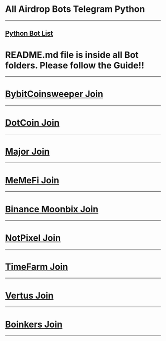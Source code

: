 # All Airdrop Bots Telegram Python
------------------
[Python Bot List](https://github.com/F0Rextasy/All-Airdrop-Bots-Telegram-Python)
-----------
# README.md file is inside all Bot folders. Please follow the Guide!!
--------
# [BybitCoinsweeper Join](https://t.me/BybitCoinsweeper_Bot?start=referredBy=1201989442)
-------------
# [DotCoin Join](https://t.me/dotcoin_bot?start=r_1201989442)
-------------
# [Major Join](https://t.me/major/start?startapp=1201989442)
-------------
# [MeMeFi Join](https://t.me/memefi_coin_bot?start=r_e1d3c9b582)
-------------
# [Binance Moonbix Join](https://t.me/Binance_Moonbix_bot/start?startapp=ref_1201989442&startApp=ref_1201989442)
-------------
# [NotPixel Join](https://t.me/notpixel/app?startapp=f1201989442_s612559)
-------------
# [TimeFarm Join](https://t.me/TimeFarmCryptoBot?start=4AJVpo15fnH1DLt1)
-------------
# [Vertus Join](https://t.me/vertus_app_bot/app?startapp=1201989442)
-------------
# [Boinkers Join](https://t.me/boinker_bot/boinkapp?startapp=boink1201989442)
-------------
